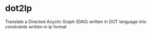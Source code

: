 # dot2lp
Translate a Directed Acyclic Graph (DAG) written in DOT language into constraints written in lp format
